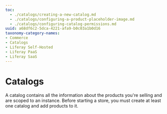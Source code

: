 ```yaml
---
toc:
  - ./catalogs/creating-a-new-catalog.md
  - ./catalogs/configuring-a-product-placeholder-image.md
  - ./catalogs/configuring-catalog-permissions.md
uuid: a68df6c2-5dca-4221-afa9-b0c03a1b0d16
taxonomy-category-names:
- Commerce
- Catalogs
- Liferay Self-Hosted
- Liferay PaaS
- Liferay SaaS
---
```

# Catalogs

A catalog contains all the information about the products you're selling and are scoped to an instance. Before starting a store, you must create at least one catalog and add products to it.